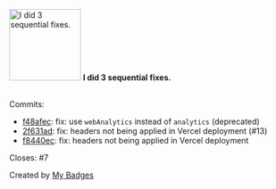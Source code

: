 <img src="https://my-badges.github.io/my-badges/fix-3.png" alt="I did 3 sequential fixes." title="I did 3 sequential fixes." width="128">
<strong>I did 3 sequential fixes.</strong>
<br><br>

Commits:

- <a href="https://github.com/yeskunall/www/commit/f48afec73b884344c1f83f5883e3272f43926387">f48afec</a>: fix: use `webAnalytics` instead of `analytics` (deprecated)
- <a href="https://github.com/yeskunall/www/commit/2f631adbad9fb9085ec4855b7f1d8bfea0ddb6f7">2f631ad</a>: fix: headers not being applied in Vercel deployment (#13)
- <a href="https://github.com/yeskunall/www/commit/f8440ec2a34da8ae79ba8d490b098ed373afd901">f8440ec</a>: fix: headers not being applied in Vercel deployment

Closes: #7


Created by <a href="https://github.com/my-badges/my-badges">My Badges</a>